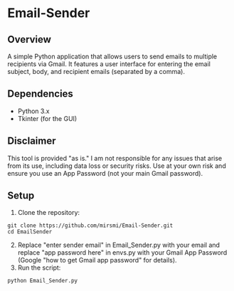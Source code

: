 # Email-Sender
## Overview
A simple Python application that allows users to send emails to multiple recipients via Gmail. It features a user interface for entering the email subject, body, and recipient emails (separated by a comma).

## Dependencies
- Python 3.x
- Tkinter (for the GUI)

## Disclaimer
This tool is provided "as is." I am not responsible for any issues that arise from its use, including data loss or security risks. Use at your own risk and ensure you use an App Password (not your main Gmail password).

## Setup
1. Clone the repository:
```
git clone https://github.com/mirsmi/Email-Sender.git
cd EmailSender
```
2. Replace "enter sender email" in Email_Sender.py with your email and replace "app password here" in envs.py with your Gmail App Password (Google "how to get Gmail app password" for details).
3. Run the script:
```
python Email_Sender.py
```
